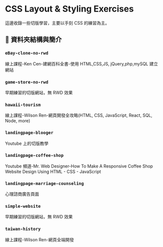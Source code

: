 # CSS Layout & Styling Exercises

這邊收錄一些切版學習，主要以手刻 CSS 的練習為主。

## 📁 資料夾結構與簡介

### `eBay-clone-no-rwd`

線上課程-Ken Cen-建網百科全書-使用 HTML,CSS,JS, jQuery,php,mySQL 建立網站

### `game-store-no-rwd`

早期練習的切版網站，無 RWD 效果

### `hawaii-tourism`

線上課程-Wilson Ren-網頁開發全攻略(HTML, CSS, JavaScript, React, SQL, Node, more)

### `landingpage-blooger`

Youtube 上的切版教學

### `landingpage-coffee-shop`

Youtube 頻道-Mr. Web Designer-How To Make A Responsive Coffee Shop Website Design Using HTML - CSS - JavaScript

### `landingpage-marriage-counseling`

心理諮商廣告頁面

### `simple-website`

早期練習的切版網站，無 RWD 效果

### `taiwan-history`

線上課程-Wilson Ren-網頁全端開發

